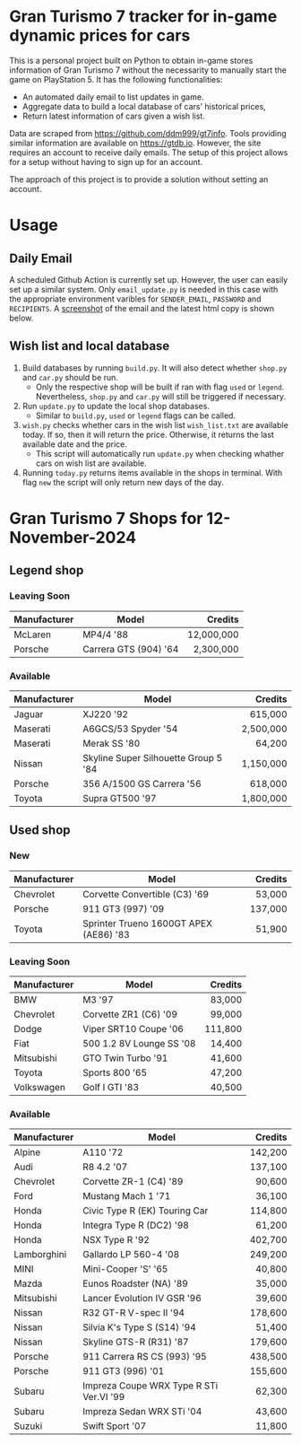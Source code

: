 # Gran Turismo 7 tracker for in-game dynamic prices for cars

This is a personal project built on Python to obtain in-game stores information of Gran Turismo 7 without the necessarity to manually start the game on PlayStation 5. It has the following functionalities:

- An automated daily email to list updates in game.
- Aggregate data to build a local database of cars' historical prices,
- Return latest information of cars given a wish list.

Data are scraped from https://github.com/ddm999/gt7info. Tools providing similar information are available on https://gtdb.io. However, the site requires an account to receive daily emails. The setup of this project allows for a setup without having to sign up for an account.

The approach of this project is to provide a solution without setting an account.

# Usage

## Daily Email

A scheduled Github Action is currently set up. However, the user can easily set up a similar system. Only `email_update.py` is needed in this case with the appropriate environment varibles for `SENDER_EMAIL`, `PASSWORD` and `RECIPIENTS`. A [screenshot](https://raw.githubusercontent.com/marcohoucheng/Gran-Turismo-7-Price-Tracker/main/data/email_screenshot.png) of the email and the latest html copy is shown below.

## Wish list and local database

1. Build databases by running `build.py`. It will also detect whether `shop.py` and `car.py` should be run.
    - Only the respective shop will be built if ran with flag `used` or `legend`. Nevertheless, `shop.py` and `car.py` will still be triggered if necessary.
2. Run `update.py` to update the local shop databases.
    - Similar to `build.py`, `used` or `legend` flags can be called.
3. `wish.py` checks whether cars in the wish list `wish_list.txt` are available today. If so, then it will return the price. Otherwise, it returns the last available date and the price.
    - This script will automatically run `update.py` when checking whather cars on wish list are available.
4. Running `today.py` returns items available in the shops in terminal. With flag `new` the script will only return new days of the day.


# Gran Turismo 7 Shops for 12-November-2024



## Legend shop

### Leaving Soon
 | Manufacturer | Model | Credits |
 | --- | --- | --: |
|McLaren|MP4/4 '88|12,000,000|
|Porsche|Carrera GTS (904) '64|2,300,000|

### Available
 | Manufacturer | Model | Credits |
 | --- | --- | --: |
|Jaguar|XJ220 '92|615,000|
|Maserati|A6GCS/53 Spyder '54|2,500,000|
|Maserati|Merak SS '80|64,200|
|Nissan|Skyline Super Silhouette Group 5 '84|1,150,000|
|Porsche|356 A/1500 GS Carrera '56|618,000|
|Toyota|Supra GT500 '97|1,800,000|


## Used shop

### New
 | Manufacturer | Model | Credits |
 | --- | --- | --: |
|Chevrolet|Corvette Convertible (C3) '69|53,000|
|Porsche|911 GT3 (997) '09|137,000|
|Toyota|Sprinter Trueno 1600GT APEX (AE86) '83|51,900|

### Leaving Soon
 | Manufacturer | Model | Credits |
 | --- | --- | --: |
|BMW|M3 '97|83,000|
|Chevrolet|Corvette ZR1 (C6) '09|99,000|
|Dodge|Viper SRT10 Coupe '06|111,800|
|Fiat|500 1.2 8V Lounge SS '08|14,400|
|Mitsubishi|GTO Twin Turbo '91|41,600|
|Toyota|Sports 800 '65|47,200|
|Volkswagen|Golf I GTI '83|40,500|

### Available
 | Manufacturer | Model | Credits |
 | --- | --- | --: |
|Alpine|A110 '72|142,200|
|Audi|R8 4.2 '07|137,100|
|Chevrolet|Corvette ZR-1 (C4) '89|90,600|
|Ford|Mustang Mach 1 '71|36,100|
|Honda|Civic Type R (EK) Touring Car|114,800|
|Honda|Integra Type R (DC2) '98|61,200|
|Honda|NSX Type R '92|402,700|
|Lamborghini|Gallardo LP 560-4 '08|249,200|
|MINI|Mini-Cooper 'S' '65|40,800|
|Mazda|Eunos Roadster (NA) '89|35,000|
|Mitsubishi|Lancer Evolution IV GSR '96|39,600|
|Nissan|R32 GT-R V-spec II '94|178,600|
|Nissan|Silvia K's Type S (S14) '94|51,400|
|Nissan|Skyline GTS-R (R31) '87|179,600|
|Porsche|911 Carrera RS CS (993) '95|438,500|
|Porsche|911 GT3 (996) '01|155,600|
|Subaru|Impreza Coupe WRX Type R STi Ver.VI '99|62,300|
|Subaru|Impreza Sedan WRX STi '04|43,600|
|Suzuki|Swift Sport '07|11,800|
